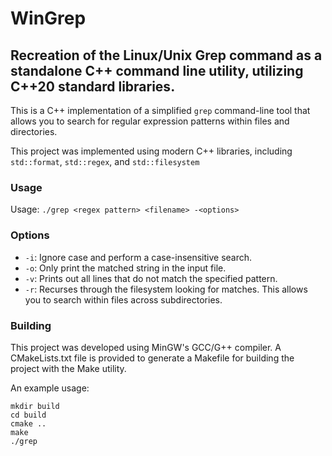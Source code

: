 # WinGrep
## Recreation of the Linux/Unix Grep command as a standalone C++ command line utility, utilizing C++20 standard libraries.
This is a C++ implementation of a simplified `grep` command-line tool that allows you to search for regular expression patterns within files and directories.

This project was implemented using modern C++ libraries, including ```std::format```, ```std::regex```, and ```std::filesystem```

### Usage
Usage: ```./grep <regex pattern> <filename> -<options>```

### Options
- `-i`: Ignore case and perform a case-insensitive search.
- `-o`: Only print the matched string in the input file.
- `-v`: Prints out all lines that do not match the specified pattern.
- `-r`: Recurses through the filesystem looking for matches. This allows you to search within files across subdirectories.

### Building
This project was developed using MinGW's GCC/G++ compiler.
A CMakeLists.txt file is provided to generate a Makefile for building the project with the Make utility.

An example usage:
```
mkdir build
cd build
cmake ..
make
./grep
```